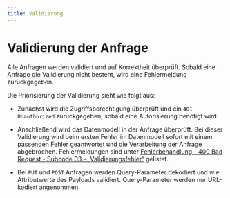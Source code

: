 ```yaml
---
title: Validierung
---
```


# Validierung der Anfrage

Alle Anfragen werden validiert und auf Korrektheit überprüft. Sobald eine Anfrage die
Validierung nicht besteht, wird eine Fehlermeldung zurückgegeben.

Die Priorisierung der Validierung sieht wie folgt aus:

- Zunächst wird die Zugriffsberechtigung überprüft und ein `401 Unauthorized` zurückgegeben,
  sobald eine Autorisierung benötigt wird.

- Anschließend wird das Datenmodell in der Anfrage überprüft. Bei dieser Validierung
  wird beim ersten Fehler im Datenmodell sofort mit einem passenden Fehler geantwortet
  und die Verarbeitung der Anfrage abgebrochen. Fehlermeldungen sind unter
  [Fehlerbehandlung - 400 Bad Request - Subcode 03 – „Validierungsfehler“](fehlerbehandlung#400---bad-request) gelistet.

- Bei `PUT` und `POST` Anfragen werden Query-Parameter dekodiert und wie Attributwerte
  des Payloads validiert. Query-Parameter werden nur URL-kodiert angenommen.
